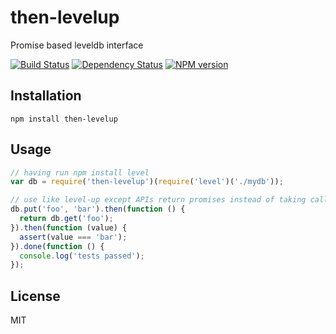 # then-levelup

Promise based leveldb interface

[![Build Status](https://img.shields.io/travis/ForbesLindesay/then-levelup/master.svg)](https://travis-ci.org/ForbesLindesay/then-levelup)
[![Dependency Status](https://img.shields.io/gemnasium/ForbesLindesay/then-levelup.svg)](https://gemnasium.com/ForbesLindesay/then-levelup)
[![NPM version](https://img.shields.io/npm/v/then-levelup.svg)](https://www.npmjs.org/package/then-levelup)

## Installation

    npm install then-levelup

## Usage

```js
// having run npm install level
var db = require('then-levelup')(require('level')('./mydb'));

// use like level-up except APIs return promises instead of taking callbacks
db.put('foo', 'bar').then(function () {
  return db.get('foo');
}).then(function (value) {
  assert(value === 'bar');
}).done(function () {
  console.log('tests passed');
});
```

## License

  MIT
